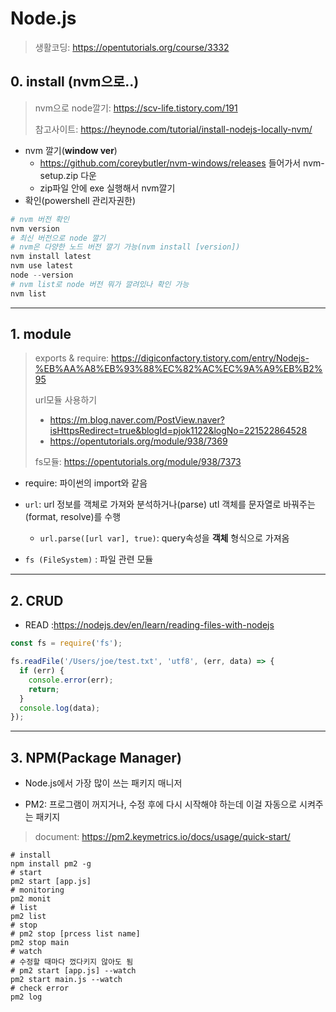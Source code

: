 # Node.js

> 생활코딩: https://opentutorials.org/course/3332

## 0. install (nvm으로..)

> nvm으로 node깔기: https://scv-life.tistory.com/191
>
> 참고사이트: https://heynode.com/tutorial/install-nodejs-locally-nvm/

* nvm 깔기(**window ver**)
  * https://github.com/coreybutler/nvm-windows/releases 들어가서 nvm-setup.zip 다운
  * zip파일 안에 exe 실행해서 nvm깔기
* 확인(powershell 관리자권한)

```powershell
# nvm 버전 확인
nvm version
# 최신 버전으로 node 깔기
# nvm은 다양한 노드 버전 깔기 가능(nvm install [version])
nvm install latest
nvm use latest
node --version
# nvm list로 node 버전 뭐가 깔려있나 확인 가능
nvm list
```

---

## 1. module

> exports & require: https://digiconfactory.tistory.com/entry/Nodejs-%EB%AA%A8%EB%93%88%EC%82%AC%EC%9A%A9%EB%B2%95
>
> url모듈 사용하기
>
> * https://m.blog.naver.com/PostView.naver?isHttpsRedirect=true&blogId=pjok1122&logNo=221522864528
> * https://opentutorials.org/module/938/7369
>
> fs모듈: https://opentutorials.org/module/938/7373

* require: 파이썬의 import와 같음
* `url`: url 정보를 객체로 가져와 분석하거나(parse) utl 객체를 문자열로 바꿔주는(format, resolve)를 수행
  * `url.parse([url var], true)`: query속성을 **객체** 형식으로 가져옴

* `fs (FileSystem)` : 파일 관련 모듈

---

## 2. CRUD

* READ :https://nodejs.dev/en/learn/reading-files-with-nodejs

```js
const fs = require('fs');

fs.readFile('/Users/joe/test.txt', 'utf8', (err, data) => {
  if (err) {
    console.error(err);
    return;
  }
  console.log(data);
});
```

---

## 3. NPM(Package Manager)

* Node.js에서 가장 많이 쓰는 패키지 매니저

* PM2: 프로그램이 꺼지거나, 수정 후에 다시 시작해야 하는데 이걸 자동으로 시켜주는 패키지

> document: https://pm2.keymetrics.io/docs/usage/quick-start/

```shell
# install
npm install pm2 -g
# start
pm2 start [app.js]
# monitoring
pm2 monit
# list
pm2 list
# stop
# pm2 stop [prcess list name]
pm2 stop main
# watch
# 수정할 때마다 껐다키지 않아도 됨
# pm2 start [app.js] --watch
pm2 start main.js --watch
# check error
pm2 log
```

